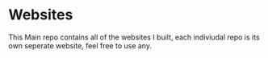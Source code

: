 # Websites

This Main repo contains all of the websites I built, each indiviudal repo is its own seperate website, feel free to use any.
